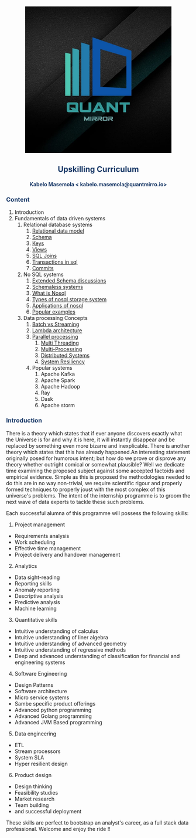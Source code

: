 <p align="center" style="background-color:"><img src="assets/logo.jpeg"  width="400"></p>
<p align="center"><h2 style="color: #193967; text-align: center">
    Upskilling Curriculum
</h2></p>
<p align="center"><h4 style="color: #193967; text-align: center">
    Kabelo Masemola < kabelo.masemola@quantmirro.io> <br>
</h4></p>

<p align="center">

</p>

<h3 style="color: #193967;" >Content</h2>
<ol>
    <li>Introduction</li>
    <li>Fundamentals of data driven systems
        <ol>
            <li>Relational database systems
                <ol>
                    <li><a href="fun_data_driven_systems/relational_data_model.md">Relational data model</a></li>
                    <li><a href="fun_data_driven_systems/database_schema.md">Schema</a></li>
                    <li><a href="fun_data_driven_systems/database_keys.md">Keys</a></li>
                    <li><a href="fun_data_driven_systems/database_views.md">Views</a></li>
                    <li><a href="fun_data_driven_systems/database_joins.md">SQL Joins</a></li>
                    <li><a href="fun_data_driven_systems/database_transactions.md">Transactions in sql</a></li>
                    <li><a href="fun_data_driven_systems/database_commits.md">Commits</a></li>
                </ol>
            </li>
            <li> No SQL systems
                 <ol>
                  <li> <a href="fun_data_driven_systems/nosql_schema.md">Extended Schema discussions</a></li>
                  <li> <a href="fun_data_driven_systems/nosql_schemaless.md">Schemaless systems</a></li>
                  <li> <a href="fun_data_driven_systems/nosql_what_is.md">What is Nosql</a></li>
                  <li> <a href="fun_data_driven_systems/nosql_types.md">Types of nosql storage system</a></li>
                  <li> <a href="fun_data_driven_systems/nosql_applications.md">Applications of nosql </a></li>
                  <li> <a href="fun_data_driven_systems/nosql_examples.md">Popular examples</a></li>
                 </ol>
            </li>
            <li>Data processing Concepts
                <ol>
                    <li><a href="data_processing_concepts/batch_vs_streaming.md">Batch vs Streaming</a></li>
                    <li><a href="data_processing_concepts/lambda.md">Lambda architecture</a></li>
                    <li><a href="data_processing_concepts/parallel_processing.md">Parallel processing</a> 
                        <ol>
                        <li><a href="data_processing_concepts/threading.md">Multi Threading</a></li>
                        <li><a href="data_processing_concepts/multi_processing.md">Multi-Processing</a></li>
                        <li><a href="data_processing_concepts/distributed_system.md">Distributed Systems</a></li>
                        <li><a href="data_processing_concepts/resiliency.md">System Resiliency</a></li>
                        </ol>
                    </li>
                    <li>Popular systems
                     <ol> 
                        <li>Apache Kafka</li>
                        <li>Apache Spark</li>
                        <li>Apache Hadoop</li>
                        <li>Ray</li>
                        <li>Dask</li>
                        <li>Apache storm</li>
                     </ol>
                    </li>
                </ol>
            </li>
        </ol>
    </li>
</ol>


<h3 style="color: #193967;" >Introduction</h2>

There is a theory which states that if ever anyone discovers exactly what the Universe is for and why it is here, 
it will instantly disappear and be replaced by something even more bizarre and inexplicable.
There is another theory which states that this has already happened.An interesting statement originally posed for humorous intent; but how do we prove or disprove any theory whether outright comical or somewhat plausible?
Well we dedicate time examining the proposed subject against some accepted factoids and empirical evidence.
Simple as this is proposed the methodologies needed to do this are in no way non-trivial, 
we require scientific rigour and properly formed techniques to properly joust with the most complex of this universe's problems. The intent of the internship programme is to groom the 
next wave of data experts to tackle these such problems. 

Each successful alumna of this programme will possess the following skills:
1. Project management 
- Requirements analysis
- Work scheduling
- Effective time management
- Project delivery and handover management 

2. Analytics 
- Data sight-reading 
- Reporting skills 
- Anomaly reporting 
- Descriptive analysis
- Predictive analysis
- Machine learning 

3. Quantitative skills 
- Intuitive understanding of calculus 
- Intuitive understanding of liner algebra 
- Intuitive understanding of advanced geometry
- Intuitive understanding of regressive methods 
- Deep and  advanced understanding of classification for financial and engineering systems 

4. Software Engineering 
- Design Patterns
- Software architecture
- Micro service systems 
- Sambe specific product offerings 
- Advanced python programming
- Advanced Golang programming 
- Advanced JVM Based programming

5. Data engineering
- ETL 
- Stream processors 
- System SLA 
- Hyper resilient design

6. Product design
- Design thinking 
- Feasibility studies 
- Market research
- Team building 
- and successful deployment

These skills are perfect to bootstrap an  analyst's career, as a full stack data professional. Welcome and enjoy the ride !!



